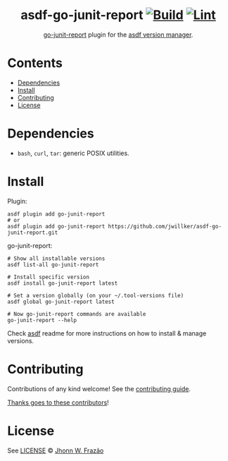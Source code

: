 <div align="center">

# asdf-go-junit-report [![Build](https://github.com/jwillker/asdf-go-junit-report/actions/workflows/build.yml/badge.svg)](https://github.com/jwillker/asdf-go-junit-report/actions/workflows/build.yml) [![Lint](https://github.com/jwillker/asdf-go-junit-report/actions/workflows/lint.yml/badge.svg)](https://github.com/jwillker/asdf-go-junit-report/actions/workflows/lint.yml)


[go-junit-report](https://github.com/jstemmer/go-junit-report) plugin for the [asdf version manager](https://asdf-vm.com).

</div>

# Contents

- [Dependencies](#dependencies)
- [Install](#install)
- [Contributing](#contributing)
- [License](#license)

# Dependencies

- `bash`, `curl`, `tar`: generic POSIX utilities.

# Install

Plugin:

```shell
asdf plugin add go-junit-report
# or
asdf plugin add go-junit-report https://github.com/jwillker/asdf-go-junit-report.git
```

go-junit-report:

```shell
# Show all installable versions
asdf list-all go-junit-report

# Install specific version
asdf install go-junit-report latest

# Set a version globally (on your ~/.tool-versions file)
asdf global go-junit-report latest

# Now go-junit-report commands are available
go-junit-report --help
```

Check [asdf](https://github.com/asdf-vm/asdf) readme for more instructions on how to
install & manage versions.

# Contributing

Contributions of any kind welcome! See the [contributing guide](contributing.md).

[Thanks goes to these contributors](https://github.com/jwillker/asdf-go-junit-report/graphs/contributors)!

# License

See [LICENSE](LICENSE) © [Jhonn W. Frazão](https://github.com/jwillker/)
